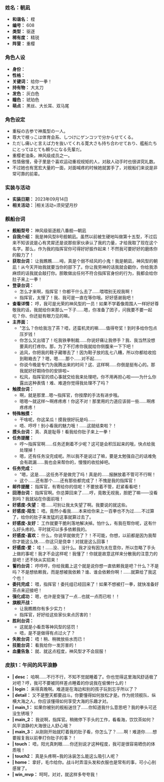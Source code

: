 ### 姓名：朝凪
* **和谐名：** 桎
* **编号：** 608
* **类型：** 驱逐
* **稀有度：** 精锐
* **阵营：** 重樱


### 角色人设
* **身份：** 
* **性格：** 
* **关键词：** 给你一拳！
* **持有物：** 大太刀
* **发色：** 灰白色
* **瞳色：** 琥珀色
* **萌点：** 黑丝、大长耳、双马尾


### 角色设定
* 重桜の古参で神風型の一人。
* 尊大で根っこは体育会系、しつけにゲンコツで分からせてくる。
* ただし痛いと言えば力を抜いてくれる寛大さも持ち合わせており、艦船たちにとってはとても頼りになる先輩だ。
* 重樱老油条，神风级成员之一。
* 性情傲慢，骨子里是个喜欢运动重视规矩的人，对敌人动手时也很讲究礼数。
* 不过她也有宽宏大量的一面，对面喊疼的时候她就罢手了，对舰船们来说是非常可靠的前辈。


### 实装与活动
* **实装日期：** 2023年09月14日
* **相关活动：** |相关活动=须臾望月抄


### 舰船台词
* **舰船型号：** 神风级驱逐舰八番舰—朝凪
* **自我介绍：** 我是神风型8号舰朝凪。虽然以前被生硬地叫做第十五型，不过后来不知该说是心有灵犀还是说那些家伙承认了我的力量，才给我取了现在这个名字。那么，作为我的指挥官你可得好好振作起来！不然我可要好好的磨炼你的毅力了！
* **获取台词：** 让我瞧瞧……呣，真是个弱不经风的小鬼！我是朝凪，神风型的朝凪！从今天开始我就要当你的部下了。你让我劳神的话我就会戳你，你给我添麻烦的话我就会敲打你。胆敢做出任何不符合指挥官身份的行为，我都会给你肚子来上一拳！
* **登录台词：**
  * 怎么才来啊，指挥官！你都干什么去了……喂喂别无视我啊！
  * 指挥官，太慢了！我、我可是一直在等你哦。好好感谢我吧！
* **查看详情：** 哼，我可是光荣的神风型的一员！如果不学着像周围人一样好好尊敬我的话，我就给你来那么一下子……嗯，你准备了团子，问我要不要一起吃？你、你还挺有眼力见的嘛。
* **主界面：**
  * "怎么？你给我泡了茶？唔，还蛮机灵的嘛……值得夸奖！到时多给你包点压岁钱！
  * 你怎么又出错了！吃我铁拳制裁……你说好痛让我停手？我、我当然没想要真的打疼你。那，为了不打疼你我就给你侧腹来一下下吧！
  * 追风，你把我的鞋子藏哪去了！因为鞋子放的乱七八糟，所以你都给收拾到鞋箱去了？嗯，嗯……那个……对不起……
  * 你说今晚是专门为我腾出来的时间？这、这样啊……你倒是挺有心的。那我就好好期待你的安排啦~
  * 松风，指挥官的烦心事就交给我来处理吧，你不用再担心啦——为什么你露出这种表情！难、难道你觉得我处理不了吗？
* **触摸台词：**
  * 啊，就是那里…嗯～指挥官，你按摩的手法有进步哦。
  * 嗯嗯～就这样～啊疼疼疼！你这不对！那里用的力道应该弱一些……啊疼疼疼疼！
* **特殊触摸：**
  * 干啥呢，你这呆瓜！摸我很好玩是吗……
  * 唔、哼哼！别小看我的魅力哦！……这就结束啦？！
* **摸头台词：** 真、真是耻辱！看我给你肚子来上一拳！
* **任务提醒：**
  * 哼～指挥官啊……任务还剩着不少呢？这可是会积压起来的哦，快点给我处理掉！
  * 嗯，还有任务没完成呢。所以我不是说过了嘛，要是太勉强自己的话难免会有疏漏……我也会来帮你的，慢慢的收拾掉吧。
* **任务完成：**
  * "嗯，这是……这任务不是做完了吗！真是的……报酬放着不管可不行啊！
  * 这个……还有那个……还有那些都完成了！不愧是我的指挥官！
* **邮件提醒：** 指挥官，有寄给你的信呢！不要放着不管，赶紧看看吧！
* **回港台词：** 指挥官啊。你总算回来了……哼，竟敢无视我，胆肥了嘛——没看到吗？我就站在你面前哦！
* **好感度-失望：** 嗯……可别让我太失望了啊。我要说的就这些。
* **好感度-陌生：** 唔。竟然小看我……本来给你来上一百拳也不为过……不过算了，给你的肚子来发猛的这事就算过去了。
* **好感度-友好：** 工作就要干脆利落地解决掉。怕什么，有我在帮你呢，这有什么好头疼的。平时就可以多多依赖我的。
* **好感度-喜欢：** 什么，你说早就做完了？！不可能，你想，以前都是因为我帮你才能这么快……你这只是侥幸！对就是这么回事！
* **好感度-爱：** 哇！……没、没什么。我才没有因为太在意你，所以忽略了手头上做的事呢！我才不会这样呢！我懂了！你就是故意这样来分散我的注意力的是吧！还不快从实招来！
* **誓约台词：** 哼哼哼，你给我戴上这个就是说你想一直依赖我是吧？什么？不是吗？不是想依赖我，而是想被我依赖？谁、谁会依赖你啊！……就算给了我这个也！
* **委托完成：** 喂，指挥官！委托组已经回来了！如果不想被打一拳，就快准备好茶点来迎接吧！
* **强化成功：** 嗯，也许是变强了一点…也就一点而已啦！！
* **旗舰开战：**
  * 让我瞧瞧你有多少实力！
  * 指挥官，好好给这些家伙来点厉害的！
* **胜利台词：**
  * 这就是小看吾等神风型的惩罚！
  * 唔，是不是做得有点过火了？
* **失败台词：** 唔！稍、稍微放些水而已！
* **技能台词：** 看我给你一发厉害的！
* **血量告急：** 就、就这点程度，神风型才不会屈服！


### 皮肤1：午间的风平浪静
* **| desc：** 哈啊……不行不行，不知不觉就睡着了。你也觉得这里海风舒适极了对吧？哼，我可不要被同样差点睡着的你说我在偷懒什么的！
* **| login：** 来得真晚啊。难道是在海边和别的孩子玩到忘乎所以了？
* **| detail：** 又不是整天都要战斗。你要懂得如何放松才是。作为统领舰队、纵横大海之人，你应该懂得如何享受大海的乐趣才对。
* **| main_1：** 如果你被别的舰船迷住了……你知道我什么意思吧？我的拳头可还没生锈哦？
* **| main_2：** 我说啊，指挥官。稍微停下手头的工作，看看海，饮饮茶如何？风平浪静的大海很让人舒心哦？
* **| main_3：** 从刚刚开始就盯着我的肚子看，你怎么了？……啊！难道你……想要报复我以前拳打你肚子的事？！
* **| touch：** 唔，阳光真刺眼……你还别说才这种程度，我可是很容易晒伤的体质哦！
* **| touch2：** 真是头疼啊~我的泳装怎么能这么吸引人呢？
* **| home：** 拿好，毛巾给你。战斗时弄湿头发和衣服也是常有的事，可小心别感冒了。
* **| win_mvp：** 呵呵，对对，就这样多夸夸我！
